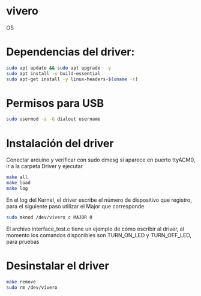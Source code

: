 # vivero
OS

# Dependencias del driver:
```bash
sudo apt update && sudo apt upgrade  -y
sudo apt install -y build-essential
sudo apt-get install -y linux-headers-$(uname -r)
```

# Permisos para USB
```bash
sudo usermod -a -G dialout username
```

# Instalación del driver
Conectar arduino y verificar con sudo dmesg si aparece en puerto ttyACM0, ir a la carpeta Driver y ejecutar
```bash 
make all
make load
make log
```
En el log del Kernel, el driver escribe el número de dispositivo que registro, para el siguiente paso utilizar el Major que corresponde

```bash 
sudo mknod /dev/vivero c MAJOR 0
```

El archivo interface_test.c tiene un ejemplo de cómo escribir al driver, al momento los comandos disponibles son TURN_ON_LED y TURN_OFF_LED, para pruebas

# Desinstalar el driver
```bash
make remove
sudo rm /dev/vivero
```

